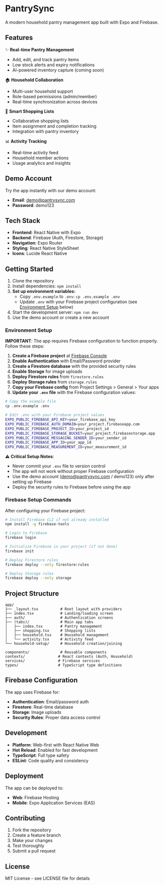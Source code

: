# PantrySync

A modern household pantry management app built with Expo and Firebase.

## Features

✨ **Real-time Pantry Management**
- Add, edit, and track pantry items
- Low stock alerts and expiry notifications
- AI-powered inventory capture (coming soon)

🏠 **Household Collaboration**
- Multi-user household support
- Role-based permissions (admin/member)
- Real-time synchronization across devices

🛒 **Smart Shopping Lists**
- Collaborative shopping lists
- Item assignment and completion tracking
- Integration with pantry inventory

📊 **Activity Tracking**
- Real-time activity feed
- Household member actions
- Usage analytics and insights

## Demo Account

Try the app instantly with our demo account:
- **Email**: demo@pantrysync.com
- **Password**: demo123

## Tech Stack

- **Frontend**: React Native with Expo
- **Backend**: Firebase (Auth, Firestore, Storage)
- **Navigation**: Expo Router
- **Styling**: React Native StyleSheet
- **Icons**: Lucide React Native

## Getting Started

1. Clone the repository
2. Install dependencies: `npm install`
3. **Set up environment variables:**
   - Copy `.env.example` to `.env`: `cp .env.example .env`
   - Update `.env` with your Firebase project configuration (see [Environment Setup](#environment-setup) below)
4. Start the development server: `npm run dev`
5. Use the demo account or create a new account

### Environment Setup

**IMPORTANT**: The app requires Firebase configuration to function properly. Follow these steps:

1. **Create a Firebase project** at [Firebase Console](https://console.firebase.google.com/)
2. **Enable Authentication** with Email/Password provider
3. **Create a Firestore database** with the provided security rules
4. **Enable Storage** for image uploads
5. **Deploy Firestore rules** from `firestore.rules`
6. **Deploy Storage rules** from `storage.rules`
4. **Copy your Firebase config** from Project Settings > General > Your apps
5. **Update your `.env` file** with the Firebase configuration values:

```bash
# Copy the example file
cp .env.example .env

# Edit .env with your Firebase project values
EXPO_PUBLIC_FIREBASE_API_KEY=your_firebase_api_key
EXPO_PUBLIC_FIREBASE_AUTH_DOMAIN=your_project.firebaseapp.com
EXPO_PUBLIC_FIREBASE_PROJECT_ID=your_project_id
EXPO_PUBLIC_FIREBASE_STORAGE_BUCKET=your_project.firebasestorage.app
EXPO_PUBLIC_FIREBASE_MESSAGING_SENDER_ID=your_sender_id
EXPO_PUBLIC_FIREBASE_APP_ID=your_app_id
EXPO_PUBLIC_FIREBASE_MEASUREMENT_ID=your_measurement_id
```

⚠️ **Critical Setup Notes**: 
- Never commit your `.env` file to version control
- The app will not work without proper Firebase configuration
- Use the demo account (demo@pantrysync.com / demo123) only after setting up Firebase
- Deploy the security rules to Firebase before using the app

### Firebase Setup Commands

After configuring your Firebase project:

```bash
# Install Firebase CLI if not already installed
npm install -g firebase-tools

# Login to Firebase
firebase login

# Initialize Firebase in your project (if not done)
firebase init

# Deploy Firestore rules
firebase deploy --only firestore:rules

# Deploy Storage rules  
firebase deploy --only storage
```

## Project Structure

```
app/
├── _layout.tsx          # Root layout with providers
├── index.tsx            # Landing/loading screen
├── auth/                # Authentication screens
├── (tabs)/              # Main app tabs
│   ├── index.tsx        # Pantry management
│   ├── shopping.tsx     # Shopping lists
│   ├── household.tsx    # Household management
│   └── activity.tsx     # Activity feed
└── household-setup/     # Household creation/joining

components/              # Reusable components
contexts/               # React contexts (Auth, Household)
services/               # Firebase services
types/                  # TypeScript type definitions
```

## Firebase Configuration

The app uses Firebase for:
- **Authentication**: Email/password auth
- **Firestore**: Real-time database
- **Storage**: Image uploads
- **Security Rules**: Proper data access control

## Development

- **Platform**: Web-first with React Native Web
- **Hot Reload**: Enabled for fast development
- **TypeScript**: Full type safety
- **ESLint**: Code quality and consistency

## Deployment

The app can be deployed to:
- **Web**: Firebase Hosting
- **Mobile**: Expo Application Services (EAS)

## Contributing

1. Fork the repository
2. Create a feature branch
3. Make your changes
4. Test thoroughly
5. Submit a pull request

## License

MIT License - see LICENSE file for details